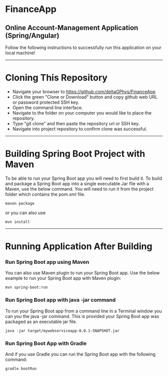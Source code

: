 # FinanceApp
## Online Account-Management Application (Spring/Angular)

Follow the following instructions to successfully run this application on your local machine!
__________________________________________

# Cloning This Repository

- Navigate your browser to https://github.com/deltaGPhys/FinanceApp
- Click the green "Clone or Download" button and copy github web URL or password protected SSH key.
- Open the command line interface.
- Navigate to the folder on your computer you would like to place the repository.
- Type "git clone" and then paste the repository url or SSH key. 
- Navigate into project repository to confirm clone was successful.

__________________________________________

# Building Spring Boot Project with Maven

To be able to run your Spring Boot app you will need to first build it. To build and package a Spring Boot app into a single executable Jar file with a Maven, use the below command. You will need to run it from the project folder which contains the pom.xml file.

    maven package

or you can also use

    mvn install

__________________________________________


# Running Application After Building


### Run Spring Boot app using Maven

You can also use Maven plugin to run your Spring Boot app. Use the below example to run your Spring Boot app with Maven plugin:

    mvn spring-boot:run


### Run Spring Boot app with java -jar command

To run your Spring Boot app from a command line in a Terminal window you can you the java -jar command. This is provided your Spring Boot app was packaged as an executable jar file.

    java -jar target/mywebserviceapp-0.0.1-SNAPSHOT.jar


### Run Spring Boot App with Gradle

And if you use Gradle you can run the Spring Boot app with the following command:

    gradle bootRun


